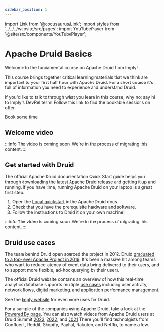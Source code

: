 ```yaml
---
sidebar_position: 1
---
```

import Link from '@docusaurus/Link';
import styles from '../../../website/src/pages';
import YouTubePlayer from '@site/src/components/YouTubePlayer';

# Apache Druid Basics

Welcome to the fundamental course on Apache Druid from Imply!

This course brings together critical learning materials that we think are important to your first half hour with Apache Druid.
For a short course it's full of information you need to experience and understand Druid.

If you'd like to talk to through what you learn in this course, why not say hi to Imply's DevRel team! Follow this link to find the bookable sessions on offer.

<div className={styles.buttons}>
          <Link
            className="button button--secondary button--lg"
            to="https://calendly.com/druidcommunity">
            Book some time
          </Link>
        </div>

## Welcome video

:::info
The video is coming soon. We're in the process of migrating this content.
:::

<!--TBD UPDATE FINAL VIDEO
Watch the following video for an introduction to this course:
< YouTubePlayer videoId="h7U_CsDTNBw" /-->

## Get started with Druid

The official Apache Druid documentation Quick Start guide helps you through downloading the latest Apache Druid release and getting it up and running.
If you have time, running Apache Druid on your laptop is a great first step.

1. Open the [Local quickstart](https://druid.apache.org/docs/latest/tutorials/) in the Apache Druid docs.
2. Check that you have the prerequisite hardware and software.
3. Follow the instructions to Druid it on your own machine!

:::info
The video is coming soon. We're in the process of migrating this content.
:::

<!-- If you don't have time, you can watch the demonstration in the following video: -->

<!--TBD UPDATE FINAL VIDEO-->
<!-- YouTubePlayer videoId="h7U_CsDTNBw" /-->

## Druid use cases

The team behind Druid open sourced  the project in 2012.
Druid [graduated to a top-level Apache Project in 2019](https://lists.apache.org/thread/16b4h20gpo2m14mjgb4hz4563glwzs7c).
It's been a massive hit among teams who want to reduce latency of event data being delivered to their users, and to support more flexible, ad-hoc querying by their users.

The official Druid website contains an overview of how this real-time analytics database supports multiple [use cases](https://druid.apache.org/use-cases/) including user activity, network flows, digital marketing, and application performance management.

<!-- TBD Feel like we should do a deeper link than imply.io here -->
See the [Imply website](https://imply.io/) for even more uses for Druid.

For a sample of the companies using Apache Druid, take a look at the [Powered By page](https://druid.apache.org/druid-powered/).
You can also watch videos from Apache Druid users at Druid Summit [2023](https://www.youtube.com/playlist?list=PLDZysOZKycN4UZTJ8B3xQXdpqdmK8iiC5), [2022](https://www.youtube.com/playlist?list=PLDZysOZKycN6Bhp8sfenweb0qtRQELbDx), and [2021](https://www.youtube.com/playlist?list=PLDZysOZKycN4FuohgyYNEuI_Azt2ySIE_)
There you'll find technolgists from Confluent, Reddit, Shopify, PayPal, Rakuten, and Netflix, to name a few.





